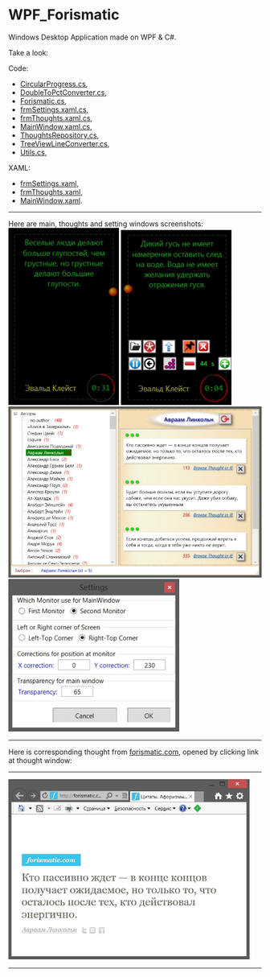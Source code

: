 # WPF_Forismatic
Windows Desktop Application made on WPF & C#.

Take a look: 

Code: 
<ul>
	<li><a href="Code/CircularProgress.cs">CircularProgress.cs</a>,</li>
	<li><a href="Code/DoubleToPctConverter.cs">DoubleToPctConverter.cs</a>,</li>
	<li><a href="Code/Forismatic.cs">Forismatic.cs</a>,</li>
	<li><a href="Code/frmSettings.xaml.cs">frmSettings.xaml.cs</a>,</li>
	<li><a href="Code/frmThoughts.xaml.cs">frmThoughts.xaml.cs</a>,</li>
	<li><a href="Code/MainWindow.xaml.cs">MainWindow.xaml.cs</a>,</li>
	<li><a href="Code/ThoughtsRepository.cs">ThoughtsRepository.cs</a>,</li>
	<li><a href="Code/TreeViewLineConverter.cs">TreeViewLineConverter.cs</a>,</li>
	<li><a href="Code/Utils.cs">Utils.cs</a>,</li>
</ul>

XAML:
<ul>
	<li><a href="XAML/frmSettings.xaml">frmSettings.xaml</a>,</li>
	<li><a href="XAML/frmThoughts.xaml">frmThoughts.xaml</a>,</li>
	<li><a href="XAML/MainWindow.xaml">MainWindow.xaml</a>.</li>
</ul>

<hr>
Here are main, thoughts and setting windows screenshots:
<br>
<img width="220" src="Screenshots/main_window.jpg" alt="main_window.jpg" />
<img width="220" src="Screenshots/main_window_2.jpg" alt="main_window_2.jpg" />
<br>
<img width="800" src="Screenshots/thoughts_window.jpg" alt="thoughts_window.jpg" />
<br>
<img width="340" src="Screenshots/settings_window.jpg" alt="settings_window.jpg" />

<hr>
Here is corresponding thought from <a href="http://www.forismatic.com/ru/">forismatic.com</a>, opened by clicking link at thought window:
<hr>
<img width="480" src="Screenshots/forismatic_site.jpg" alt="forismatic_site.jpg" />

<hr>

